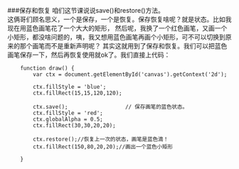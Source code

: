 ###保存和恢复
咱们这节课说说save()和restore()方法。<br />
这俩哥们顾名思义，一个是保存，一个是恢复。保存恢复啥呢？就是状态。比如我现在用蓝色画笔花了一个大大的矩形，
然后呢，我换了一个红色画笔，又画一个小矩形，都没啥问题的，咦，我又想用蓝色画笔再画个小矩形，可不可以切换到原来的那个画笔而不是重新声明呢？
其实这就用到了保存和恢复。我们可以把蓝色画笔保存一下，然后再恢复使用就ok了。我们直接上代码：
```
    function draw() {
        var ctx = document.getElementById('canvas').getContext('2d');

        ctx.fillStyle = 'blue';
        ctx.fillRect(15,15,120,120);

        ctx.save();                  // 保存画笔的蓝色状态。
        ctx.fillStyle = 'red';
        ctx.globalAlpha = 0.5;
        ctx.fillRect(30,30,20,20);

        ctx.restore();//恢复上一次的状态，画笔是蓝色滴！
        ctx.fillRect(150,80,20,20);//画出一个蓝色小矩形

    }
```